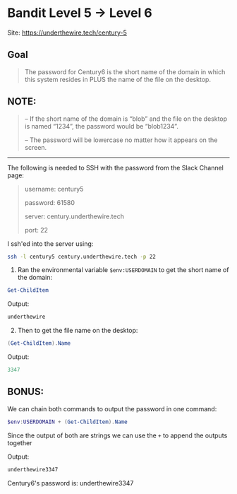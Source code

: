 # Bandit Level 5 → Level 6

Site: https://underthewire.tech/century-5
## Goal
> The password for Century6 is the short name of the domain in which this system resides in PLUS the name of the file on the desktop.

## NOTE:
> – If the short name of the domain is “blob” and the file on the desktop is named “1234”, the password would be “blob1234”.
> 
> – The password will be lowercase no matter how it appears on the screen.
-----------------

The following is needed to SSH with the password from the Slack Channel page:
> username: century5
> 
> password: 61580
> 
> server: century.underthewire.tech
> 
> port: 22

I ssh'ed into the server using:
```bash
ssh -l century5 century.underthewire.tech -p 22
```
1. Ran the environmental variable `$env:USERDOMAIN` to get the short name of the domain:
```powershell
Get-ChildItem
```
Output:
```powershell
underthewire
```
2. Then to get the file name on the desktop:
```powershell
(Get-ChildItem).Name
```
Output:
```powershell
3347
````
## BONUS:
We can chain both commands to output the password in one command:
```powershell
$env:USERDOMAIN + (Get-ChildItem).Name
```
Since the output of both are strings we can use the `+` to append the outputs together
>
Output:
```powershell
underthewire3347
```

Century6's password is: underthewire3347

